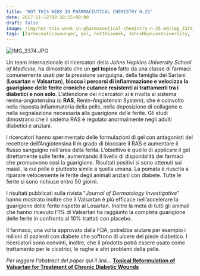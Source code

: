 ```yaml
---
title: 'HOT THIS WEEK IN PHARMACEUTICAL CHEMISTRY N.25'
date: 2017-11-12T08:28:15+00:00
draft: false
image: /img/hot-this-week-in-pharmaceutical-chemistry-n-25.md/img_3374.jpg?w=379
tags: [farmaceuticayounger, gel, hotthisweek, JohnsHopkinsUniversity, losartan, ras, sartani, science, valsartan]
---
```


![IMG_3374.JPG](/img/hot-this-week-in-pharmaceutical-chemistry-n-25.md/img_3374.jpg?w=379)

Un team internazionale di ricercatori della _Johns Hopkins University School of Medicine_, ha dimostrato che un **gel topico** fatto da una classe di farmaci comunemente usati per la pressione sanguigna, della famiglia dei Sartani (**Losartan** e **Valsartan**), **blocca i percorsi di infiammazione e velocizza la guarigione delle ferite croniche cutanee resistenti ai trattamenti tra i diabetici e non solo**. L’attenzione dei ricercatori si è rivolta al sistema renina-angiotensina (o **RAS**, Renin-Angiotensin System), che è coinvolto nella risposta infiammatoria della pelle, nella deposizione di collagene e nella segnalazione necessaria alla guarigione delle ferite. Gli studi dimostrano che il sistema RAS è regolato anormalmente negli adulti diabetici e anziani.

l ricercatori hanno sperimentato delle formulazioni di gel con antagonisti del recettore dell’Angiotensina II in grado di bloccare il RAS e aumentare il flusso sanguigno nell'area della ferita. L’obiettivo è quello di applicare il gel direttamente sulle ferite, aumentando il livello di disponibilità dei farmaci che promuovono così la guarigione. Risultati positivi si sono ottenuti sui maiali, la cui pelle è piuttosto simile a quella umana. La pomata è riuscita a riparare velocemente le ferite degli animali anziani con diabete. Tutte le ferite si sono richiuse entro 50 giorni.

I risultati pubblicati sulla rivista "_Journal of Dermatology Investigative_" hanno mostrato inoltre che il Valsartan è più efficace nell’accelerare la guarigione delle ferite rispetto al Losartan. Inoltre la metà di tutti gli animali che hanno ricevuto l'1% di Valsartan ha raggiunto la completa guarigione delle ferite in confronto al 10% trattati con placebo.

Il farmaco, una volta approvato dalla FDA, potrebbe aiutare per esempio i milioni di pazienti con diabete che soffrono di ulcere del piede diabetico. I ricercatori sono convinti, inoltre, che il prodotto potrà essere usato come trattamento per le cicatrici, le rughe e altri problemi della pelle.

_Per leggere l’abstract del paper qui il link…_ **[Topical Reformulation of Valsartan for Treatment of Chronic Diabetic Wounds](https://www.ncbi.nlm.nih.gov/pubmed/29078982)**